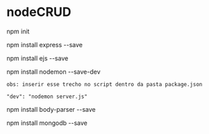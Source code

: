 # nodeCRUD

npm init

npm install express --save

npm install ejs --save

npm install nodemon --save-dev
	
	obs: inserir esse trecho no script dentro da pasta package.json
	
	"dev": "nodemon server.js"

npm install body-parser --save 

npm install mongodb --save 
